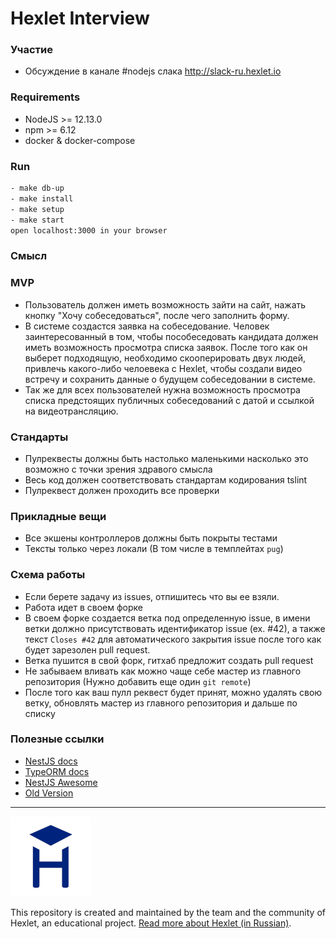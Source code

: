 # Hexlet Interview

### Участие
* Обсуждение в канале #nodejs слака http://slack-ru.hexlet.io

### Requirements
* NodeJS >= 12.13.0
* npm >= 6.12
* docker & docker-compose

### Run
```bash
- make db-up
- make install
- make setup
- make start
open localhost:3000 in your browser
```

### Смысл
### MVP
- Пользователь должен иметь возможность зайти на сайт, нажать кнопку "Хочу собеседоваться", после чего заполнить форму.
- В системе создастся заявка на собеседование. Человек заинтересованный в том, чтобы пособеседовать кандидата должен иметь возможность
просмотра списка заявок. После того как он выберет подходящую, необходимо скооперировать двух людей, привлечь какого-либо челоевека
с Hexlet, чтобы создали видео встречу и сохранить данные о будущем собеседовании в системе.
- Так же для всех пользователей нужна возможность просмотра списка предстоящих публичных собеседований с датой и ссылкой на видеотрансляцию.


### Стандарты
- Пулреквесты должны быть настолько маленькими насколько это возможно с точки зрения здравого смысла
- Весь код должен соответствовать стандартам кодирования tslint
- Пулреквест должен проходить все проверки

### Прикладные вещи
- Все экшены контроллеров должны быть покрыты тестами
- Тексты только через локали (В том числе в темплейтах `pug`)

### Схема работы
- Если берете задачу из issues, отпишитесь что вы ее взяли.
- Работа идет в своем форке
- В своем форке создается ветка под определенную issue, в имени ветки должно присутствовать идентификатор issue (ex. #42),
а также текст `Closes #42` для автоматического закрытия issue после того как будет зарезолен pull request.
- Ветка пушится в свой форк, гитхаб предложит создать pull request
- Не забываем вливать как можно чаще себе мастер из главного репозитория (Нужно добавить еще один `git remote`)
- После того как ваш пулл реквест будет принят, можно удалять свою ветку, обновлять мастер из главного репозитория и дальше по списку

### Полезные ссылки
- [NestJS docs](https://docs.nestjs.com/)
- [TypeORM docs](https://typeorm.io/#/)
- [NestJS Awesome](https://github.com/juliandavidmr/awesome-nestjs)
- [Old Version](https://github.com/hexlet-volunteers/interviews)

---

[![Hexlet Ltd. logo](https://raw.githubusercontent.com/Hexlet/assets/master/images/hexlet_logo128.png)](https://ru.hexlet.io/pages/about?utm_source=github&utm_medium=link&utm_campaign=exercises-javascript)

This repository is created and maintained by the team and the community of Hexlet, an educational project. [Read more about Hexlet (in Russian)](https://ru.hexlet.io/pages/about?utm_source=github&utm_medium=link&utm_campaign=exercises-javascript).
